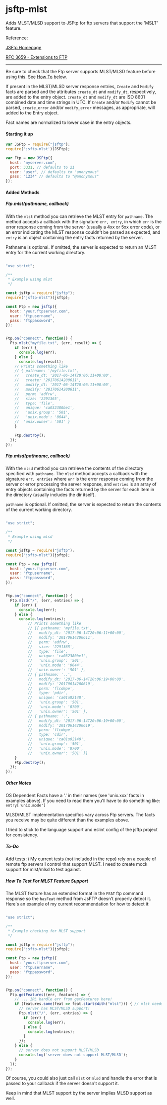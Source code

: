 # jsftp-mlst
Adds MLST/MLSD support to JSFtp for ftp servers that support the 'MSLT' feature.

Reference:

[JSFtp Homepage](https://github.com/sergi/jsftp "JSFtp Homepage")

[RFC 3659 - Extensions to FTP](https://tools.ietf.org/html/rfc3659#page-23 "rfc3659")

---

Be sure to check that the Ftp server supports MLST/MLSD feature before using this.
 See [How To](#how-to-test-for-mlst-feature-support) below.

If present in the MLST/MLSD server response entries, `Create` and `Modify` facts are
parsed and the attributes `create_dt` and `modify_dt`, respectively,
are added to the entry object.
`create_dt` and `modify_dt` are ISO 8601 combined date and time strings in UTC.
If `Create` and/or `Modify` cannot be parsed, `create_error` and/or `modify_error`
 messages, as appropriate, will added to the Entry object.

Fact names are normalized to lower case in the entry objects.

#### Starting it up

```javascript
var JSFtp = require("jsftp");
require('jsftp-mlst')(JSFtp);

var Ftp = new JSFtp({
  host: "myserver.com",
  port: 3331, // defaults to 21
  user: "user", // defaults to "anonymous"
  pass: "1234" // defaults to "@anonymous"
});
```

#### Added Methods

##### Ftp.mlst(pathname, callback)

With the `mlst` method you can retrieve the MLST entry for `pathname`. The method
accepts a callback with the signature `err, entry`, in which `err` is the error
response coming from the server (usually a 4xx or 5xx error code), or an error
indicating the MLST response couldn't be parsed as expected, and `entry`
is an object containing the entry facts returned by the server.

Pathname is optional. If omitted, the server is expected to return
an MLST entry for the current working directory.

```javascript

"use strict";

/**
 * Example using mlst
 */

const jsftp = require("jsftp");
require("jsftp-mlst")(jsftp);

const Ftp = new jsftp({
  host: "your.ftpserver.com",
  user: "ftpusername",
  pass: "ftppassword",
});


Ftp.on("connect", function() {
  Ftp.mlst("myfile.txt", (err, result) => {
    if (err) {
      console.log(err);
    } else {
      console.log(result);
    // Prints something like
    // { pathname: '/myfile.txt',
    //   create_dt: '2017-06-14T20:06:11+00:00',
    //   create: '20170614200611',
    //   modify_dt: '2017-06-14T20:06:11+00:00',
    //   modify: '20170614200611',
    //   perm: 'adfrw',
    //   size: '2291365',
    //   type: 'file',
    //   unique: 'ca032380be1',
    //   'unix.group': '501',
    //   'unix.mode': '0644',
    //  'unix.owner': '501' }
    }

    Ftp.destroy();
  });
});

```

##### Ftp.mlsd(pathname, callback)

With the `mlsd` method you can retrieve the contents of the 
directory specified with `pathname`. The `mlsd` method accepts a callback with the signature `err, entries`
where `err` is the error response coming from the server or 
error processing the server response, and `entries` is an 
array of entry objects containing the facts returned by the server
for each item in the directory (usually includes the dir itself).

`pathname` is optional. If omitted, the server is expected to return the contents of the current working directory.

```javascript

"use strict";

/**
 * Example using mlsd
 */

const jsftp = require("jsftp");
require("jsftp-mlst")(jsftp);

const Ftp = new jsftp({
  host: "your.ftpserver.com",
  user: "ftpusername",
  pass: "ftppassword",
});


Ftp.on("connect", function() {
  Ftp.mlsd("/", (err, entries) => {
    if (err) {
      console.log(err);
    } else {
      console.log(entries);
          // Prints something like
          // [{ pathname: 'myfile.txt',
          //   modify_dt: '2017-06-14T20:06:11+00:00',
          //   modify: '20170614200611',
          //   perm: 'adfrw',
          //   size: '2291365',
          //   type: 'file',
          //   unique: 'ca032380be1',
          //   'unix.group': '501',
          //   'unix.mode': '0644',
          //  'unix.owner': '501' },
          // { pathname: '..',
          //   modify_dt: '2017-06-14T20:06:19+00:00',
          //   modify: '20170614200619',
          //   perm: 'flcdmpe',
          //   type: 'pdir',
          //   unique: 'ca01u82148',
          //   'unix.group': '501',
          //   'unix.mode': '0700',
          //   'unix.owner': '501' },
          // { pathname: '.',
          //   modify_dt: '2017-06-14T20:06:19+00:00',
          //   modify: '20170614200619',
          //   perm: 'flcdmpe',
          //   type: 'cdir',
          //   unique: 'ca01u82148',
          //   'unix.group': '501',
          //   'unix.mode': '0700',
          //   'unix.owner': '501' }]
    }
    Ftp.destroy();
  });
});

```

##### Other Notes

OS Dependent Facts have a '.' in their names (see 'unix.xxx' facts in examples above).
If you need to read them you'll have to do something like:
`entry['unix.mode']`

MLSD/MLST implementation specifics vary across Ftp servers. The facts you receive
may be quite different than the examples above.

I tried to stick to the language support and eslint config of the
jsftp project for consistency.

##### To-Do

Add tests :) My current tests (not included in the repo) rely
on a couple of remote ftp servers I control that support MLST. I need to
create mock support for mlst/mlsd to test against.

##### How To Test For MLST Feature Support

The MLST feature has an extended format in the `FEAT` ftp command response so the
`hasFeat` method from JsFTP doesn't properly detect it. Here's an example of my
current recommendation for how to detect it:
```javascript

"use strict";

/**
 * Example checking for MLST support
 */

const jsftp = require("jsftp");
require("jsftp-mlst")(jsftp);

const Ftp = new jsftp({
  host: "your.ftpserver.com",
  user: "ftpusername",
  pass: "ftppassword",
});


Ftp.on("connect", function() {
  Ftp.getFeatures((err, features) => {
    // ... IRL handle err from getFeatures here!
    if (features.some(feat => feat.startsWith("mlst"))) { // mlst needs to be lowercase here
      // server has MLST/MLSD support!
      Ftp.mlst("/", (err, entries) => {
        if (err) {
          console.log(err);
        } else {
          console.log(entries);
        }
      });
    } else {
      // server does not support MLST/MLSD
      console.log('server does not support MLST/MLSD');
    }
  });
});

```
Of course, you could also just call `mlst` or `mlsd` and handle the error
that is passed to your callback if the server doesn't support it.

Keep in mind that MLST support by the server implies MLSD support as well.
